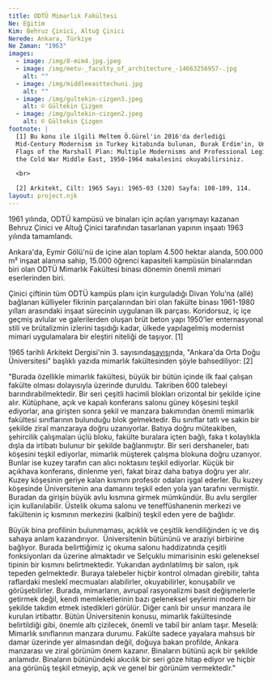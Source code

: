 ```yaml
---
title: ODTÜ Mimarlık Fakültesi
Ne: Eğitim
Kim: Behruz Çinici, Altuğ Çinici
Nerede: Ankara, Türkiye
Ne Zaman: "1963"
images:
  - image: /img/8-mim4.jpg.jpeg
  - image: /img/metu-_faculty_of_architecture_-14663256957-.jpg
    alt: ""
  - image: /img/middleeasttechuni.jpg
    alt: ""
  - image: /img/gultekin-cizgen3.jpeg
    alt: © Gültekin Çizgen
  - image: /img/gultekin-cizgen2.jpeg
    alt: © Gültekin Çizgen
footnote: |
  [1] Bu konu ile ilgili Meltem Ö.Gürel'in 2016'da derlediği
  Mid-Century Modernism in Turkey kitabında bulunan, Burak Erdim'in, Under the
  Flags of the Marshall Plan: Multiple Modernisms and Professional Legitimacy in
  the Cold War Middle East, 1950-1964 makalesini okuyabilirsiniz.

  <br>

  [2] Arkitekt, Cilt: 1965 Sayı: 1965-03 (320) Sayfa: 108-109, 114.
layout: project.njk
---
```

1961 yılında, ODTÜ kampüsü ve binaları için açılan yarışmayı kazanan Behruz Çinici ve Altuğ Çinici tarafından tasarlanan yapının inşaatı 1963 yılında tamamlandı.

Ankara'da, Eymir Gölü'nü de içine alan toplam 4.500 hektar alanda, 500.000 m² inşaat alanına sahip, 15.000 öğrenci kapasiteli kampüsün binalarından biri olan ODTÜ Mimarlık Fakültesi binası dönemin önemli mimari eserlerinden biri.

Çinici çiftinin tüm ODTÜ kampüs planı için kurguladığı Divan Yolu'na (allé) bağlanan külliyeler fikrinin parçalarından biri olan fakülte binası 1961-1980 yılları arasındaki inşaat sürecinin uygulanan ilk parçası. Koridorsuz, iç içe geçmiş avlular ve galerilerden oluşan brüt beton yapı 1950'ler enternasyonal stili ve brütalizmin izlerini taşıdığı kadar, ülkede yapılagelmiş modernist mimari uygulamalara bir eleştiri niteliği de taşıyor. \[1]

1965 tarihli Arkitekt Dergisi'nin 3. sayısında[sayısı](http://dergi.mo.org.tr/dergiler/2/146/1746.pdf)nda, "Ankara'da Orta Doğu Üniversitesi" başlıklı yazıda mimarlık fakültesinden şöyle bahsediliyor: \[2]

"Burada özellikle mimarlık fakültesi, büyük bir bütün içinde ilk faal çalışan fakülte olması dolayısıyla üzerinde duruldu. Takriben 600 talebeyi barındırabilmektedir. Bir seri çeşitli hacimli blokları orizontal bir şekilde içine alır. Kütüphane, açık ve kapalı konferans salonu güney köşesini teşkil ediyorlar, ana girişten sonra şekil ve manzara bakımından önemli mimarlık fakültesi sınıflarının bulunduğu blok gelmektedir. Bu sınıflar tatlı ve sakin bir şekilde ziraî manzaraya doğru uzanıyorlar. Batıya doğru müteakiben, şehircilik çalışmaları üçlü bloku, fakülte buralara içten bağlı, faka t kolaylıkla dışla da irtibatı bulunur bir şekilde bağlanmıştır. Bir seri dershaneler, batı köşesini teşkil ediyorlar, mimarlık müşterek çalışma blokuna doğru uzanıyor. Bunlar ise kuzey tarafın can alıcı noktasını teşkil ediyorlar. Küçük bir açıkhava konferans, dinlenme yeri, fakat biraz daha batıya doğru yer alır. Kuzey köşesinin geriye kalan kısmını profesör odaları işgal ederler. Bu kuzey köşesinde Üniversitenin ana damarını teşkil eden yola yan tarafını vermiştir. Buradan da girişin büyük avlu kısmına girmek mümkündür. Bu avlu sergiler için kullanılabilir. Üstelik okuma salonu ve teneffüshanenin merkezi ve fakültenin iç kısmının merkezini (kalbini) teşkil eden yere de bağlıdır.

Büyük bina profilinin bulunmaması, açıklık ve çeşitlik kendiliğinden iç ve dış sahaya anlam kazandırıyor.  Üniversitenin bütününü ve araziyi birbirine bağlıyor. Burada belirttiğimiz iç okuma salonu haddizatında çeşitli fonksiyonları da üzerine almaktadır ve Selçuklu mimarisinin eski geleneksel tipinin bir kısmını belirtmektedir. Yukarıdan aydınlatılmış bir salon, ışık tepeden gelmektedir. Buraya talebeler hiçbir kontrol olmadan girebilir, tahta raflardaki meslekî mecmuaları alabilirler, okuyabilirler, konuşabilir ve görüşebilirler. Burada, mimarların, avrupaî rasyonalizmi basit değişmelerle getirmek değil, kendi memleketlerinin bazı geleneksel şeylerini modern bir şekilde takdim etmek istedikleri görülür. Diğer canlı bir unsur manzara ile kurulan irtibattır. Bütün Üniversitenin konusu, mimarlık fakültesinde belirtildiği gibi, önemle altı çizilecek, önemli ve tabiî bir anlam taşır. Meselâ: Mimarlık sınıflarının manzara durumu. Fakülte sadece yayalara mahsus bir damar üzerinde yer almasından değil, doğuya bakan profilde, Ankara manzarası ve ziraî görünüm önem kazanır. Binaların bütünü açık bir şekilde anlamıdır. Binaların bütünündeki akıcılık bir seri göze hitap ediyor ve hiçbir ana görünüş teşkil etmeyip, açık ve genel bir görünüm vermektedir."